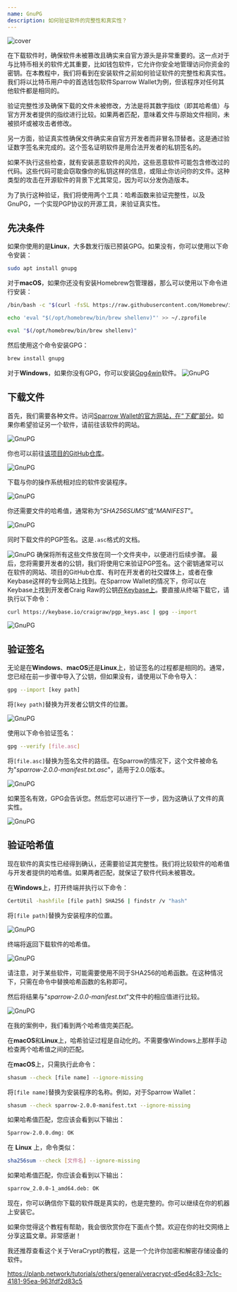 ```yaml
---
name: GnuPG
description: 如何验证软件的完整性和真实性？
---
```

![cover](assets/cover.webp)

在下载软件时，确保软件未被篡改且确实来自官方源头是非常重要的。这一点对于与比特币相关的软件尤其重要，比如钱包软件，它允许你安全地管理访问你资金的密钥。在本教程中，我们将看到在安装软件之前如何验证软件的完整性和真实性。我们将以比特币用户中的首选钱包软件Sparrow Wallet为例，但该程序对任何其他软件都是相同的。

验证完整性涉及确保下载的文件未被修改，方法是将其数字指纹（即其哈希值）与官方开发者提供的指纹进行比较。如果两者匹配，意味着文件与原始文件相同，未被损坏或被攻击者修改。

另一方面，验证真实性确保文件确实来自官方开发者而非冒名顶替者。这是通过验证数字签名来完成的。这个签名证明软件是用合法开发者的私钥签名的。

如果不执行这些检查，就有安装恶意软件的风险，这些恶意软件可能包含修改过的代码。这些代码可能会窃取像你的私钥这样的信息，或阻止你访问你的文件。这种类型的攻击在开源软件的背景下尤其常见，因为可以分发伪造版本。

为了执行这种验证，我们将使用两个工具：哈希函数来验证完整性，以及GnuPG，一个实现PGP协议的开源工具，来验证真实性。

## 先决条件

如果你使用的是**Linux**，大多数发行版已预装GPG。如果没有，你可以使用以下命令安装：

```bash
sudo apt install gnupg
```

对于**macOS**，如果你还没有安装Homebrew包管理器，那么可以使用以下命令进行安装：

```bash
/bin/bash -c "$(curl -fsSL https://raw.githubusercontent.com/Homebrew/install/HEAD/install.sh)"
```

```bash
echo 'eval "$(/opt/homebrew/bin/brew shellenv)"' >> ~/.zprofile
```

```bash
eval "$(/opt/homebrew/bin/brew shellenv)"
```

然后使用这个命令安装GPG：

```bash
brew install gnupg
```
对于**Windows**，如果你没有GPG，你可以安装[Gpg4win](https://www.gpg4win.org/)软件。
![GnuPG](assets/notext/01.webp)

## 下载文件

首先，我们需要各种文件。访问[Sparrow Wallet的官方网站，在“*下载*”部分](https://sparrowwallet.com/download/)。如果你希望验证另一个软件，请前往该软件的网站。

![GnuPG](assets/notext/02.webp)

你也可以前往[该项目的GitHub仓库](https://github.com/sparrowwallet/sparrow/releases)。

![GnuPG](assets/notext/03.webp)

下载与你的操作系统相对应的软件安装程序。

![GnuPG](assets/notext/04.webp)

你还需要文件的哈希值，通常称为“*SHA256SUMS*”或“*MANIFEST*”。

![GnuPG](assets/notext/05.webp)

同时下载文件的PGP签名。这是`.asc`格式的文档。

![GnuPG](assets/notext/06.webp)
确保将所有这些文件放在同一个文件夹中，以便进行后续步骤。
最后，您将需要开发者的公钥，我们将使用它来验证PGP签名。这个密钥通常可以在软件的网站、项目的GitHub仓库、有时在开发者的社交媒体上，或者在像Keybase这样的专业网站上找到。在Sparrow Wallet的情况下，你可以在Keybase上找到开发者Craig Raw的公钥[在Keybase上](https://keybase.io/craigraw)。要直接从终端下载它，请执行以下命令：

```bash
curl https://keybase.io/craigraw/pgp_keys.asc | gpg --import
```

![GnuPG](assets/notext/07.webp)

## 验证签名

无论是在**Windows**、**macOS**还是**Linux**上，验证签名的过程都是相同的。通常，您已经在前一步骤中导入了公钥，但如果没有，请使用以下命令导入：

```bash
gpg --import [key path]
```

将`[key path]`替换为开发者公钥文件的位置。

![GnuPG](assets/notext/08.webp)

使用以下命令验证签名：

```bash
gpg --verify [file.asc]
```

将`[file.asc]`替换为签名文件的路径。在Sparrow的情况下，这个文件被命名为"*sparrow-2.0.0-manifest.txt.asc*"，适用于2.0.0版本。

![GnuPG](assets/notext/09.webp)

如果签名有效，GPG会告诉您。然后您可以进行下一步，因为这确认了文件的真实性。

![GnuPG](assets/notext/10.webp)

## 验证哈希值
现在软件的真实性已经得到确认，还需要验证其完整性。我们将比较软件的哈希值与开发者提供的哈希值。如果两者匹配，就保证了软件代码未被篡改。

在**Windows**上，打开终端并执行以下命令：

```bash
CertUtil -hashfile [file path] SHA256 | findstr /v "hash"
```

将`[file path]`替换为安装程序的位置。

![GnuPG](assets/notext/11.webp)

终端将返回下载软件的哈希值。

![GnuPG](assets/notext/12.webp)

请注意，对于某些软件，可能需要使用不同于SHA256的哈希函数。在这种情况下，只需在命令中替换哈希函数的名称即可。

然后将结果与"*sparrow-2.0.0-manifest.txt*"文件中的相应值进行比较。

![GnuPG](assets/notext/13.webp)

在我的案例中，我们看到两个哈希值完美匹配。

在**macOS**和**Linux**上，哈希验证过程是自动化的。不需要像Windows上那样手动检查两个哈希值之间的匹配。

在**macOS**上，只需执行此命令：

```bash
shasum --check [file name] --ignore-missing
```

将`[file name]`替换为安装程序的名称。例如，对于Sparrow Wallet：

```bash
shasum --check sparrow-2.0.0-manifest.txt --ignore-missing
```

如果哈希值匹配，您应该会看到以下输出：

```bash
Sparrow-2.0.0.dmg: OK
```
在 **Linux** 上，命令类似：
```bash
sha256sum --check [文件名] --ignore-missing
```

如果哈希值匹配，你应该会看到以下输出：

```bash
sparrow_2.0.0-1_amd64.deb: OK
```

现在，你可以确信你下载的软件既是真实的，也是完整的。你可以继续在你的机器上安装它。

如果你觉得这个教程有帮助，我会很欣赏你在下面点个赞。欢迎在你的社交网络上分享这篇文章。非常感谢！

我还推荐查看这个关于VeraCrypt的教程，这是一个允许你加密和解密存储设备的软件。

https://planb.network/tutorials/others/general/veracrypt-d5ed4c83-7c1c-4181-95ea-963fdf2d83c5